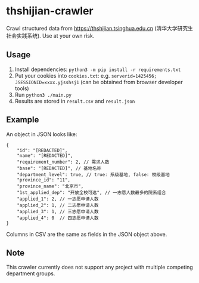 # thshijian-crawler

Crawl structured data from <https://thshijian.tsinghua.edu.cn> (清华大学研究生社会实践系统). Use at your own risk.

## Usage

1. Install dependencies: `python3 -m pip install -r requirements.txt`
2. Put your cookies into `cookies.txt`: e.g. `serverid=1425456; JSESSIONID=xxxx.yjsshsj1` (can be obtained from browser developer tools)
3. Run `python3 ./main.py`
4. Results are stored in `result.csv` and `result.json`

## Example

An object in JSON looks like:

```json5
{
    "id": "[REDACTED]",
    "name": "[REDACTED]",
    "requirement_number": 2, // 需求人数
    "base": "[REDACTED]", // 基地名称
    "department_level": true, // true: 系级基地, false: 校级基地
    "province_id": "11",
    "province_name": "北京市",
    "1st_applied_dep": "开放全校可选", // 一志愿人数最多的院系组合
    "applied_1": 2, // 一志愿申请人数
    "applied_2": 1, // 二志愿申请人数
    "applied_3": 1, // 三志愿申请人数
    "applied_4": 0  // 四志愿申请人数
}
```

Columns in CSV are the same as fields in the JSON object above.

## Note

This crawler currently does not support any project with multiple competing department groups.
